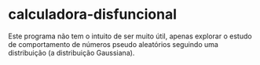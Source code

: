 # calculadora-disfuncional

Este programa não tem o intuito de ser muito útil, apenas explorar o estudo de comportamento de números pseudo aleatórios seguindo uma distribuição (a distribuição Gaussiana).
